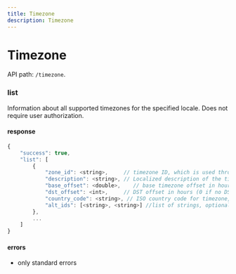 ```yaml
---
title: Timezone
description: Timezone
---
```


# Timezone

API path: `/timezone`.

### list
Information about all supported timezones for the specified locale. Does not require user authorization.

#### response

```js
{
    "success": true,
    "list": [
        {
            "zone_id": <string>,     // timezone ID, which is used throughout the API, e.g. "Africa/Dar_es_Salaam"
            "description": <string>, // Localized description of the timezone, e.g. "Ekaterinburg"
            "base_offset": <double>,    // base timezone offset in hours, e.g. 4 for Moscow. May be negative or fractional!
            "dst_offset": <int>,     // DST offset in hours (0 if no DST rules for this timezone).
            "country_code": <string>, // ISO country code for timezone, e.g. "RU",
            "alt_ids": [<string>, <string>] //list of strings, optional, alternative timezone IDs
        },
        ...
    ]
}
```

#### errors
*   only standard errors
